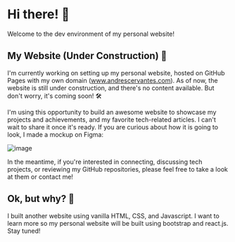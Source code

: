 # Hi there! 👋
Welcome to the dev environment of my personal website! 

## My Website (Under Construction) 🚧
I'm currently working on setting up my personal website, hosted on GitHub Pages with my own domain (www.andrescervantes.com). As of now, the website is still under construction, and there's no content available. But don't worry, it's coming soon! 🛠️

I'm using this opportunity to build an awesome website to showcase my projects and achievements, and my favorite tech-related articles. I can't wait to share it once it's ready. If you are curious about how it is going to look, I made a mockup on Figma:

![image](https://github.com/cervand/cervand.github.io/assets/95746489/88e45950-7978-4ff4-b508-563d6ac0b258)


In the meantime, if you're interested in connecting, discussing tech projects, or reviewing my GitHub repositories, please feel free to take a look at them or contact me! 

## Ok, but why? 🤔
I built another website using vanilla HTML, CSS, and Javascript. I want to learn more so my personal website will be built using bootstrap and react.js.
Stay tuned! 
